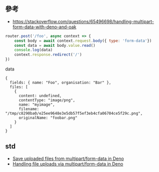 



## 參考

* https://stackoverflow.com/questions/65496698/handling-multipart-form-data-with-deno-and-oak

```js
router.post('/foo', async context => {
    const body = await context.request.body({ type: 'form-data'})
    const data = await body.value.read()
    console.log(data)
    context.response.redirect('/')
})
```

data

```
{
  fields: { name: "Foo", organisation: "Bar" },
  files: [
    {
      content: undefined,
      contentType: "image/png",
      name: "myimage",
      filename: "/tmp/c8290ba0/e25ee9648e3e5db57f5ef3eb4cfa06704ce5f29c.png",
      originalName: "foobar.png"
    }
  ]
}
```


## std

* [Save uploaded files from multipart/form-data in Deno](https://medium.com/deno-the-complete-reference/save-uploaded-files-from-multipart-form-data-in-deno-676e32f553d8)
* [Handling file uploads via multipart/form-data in Deno](https://medium.com/deno-the-complete-reference/handling-file-uploads-via-multipart-form-data-in-deno-b4c860647cc3)